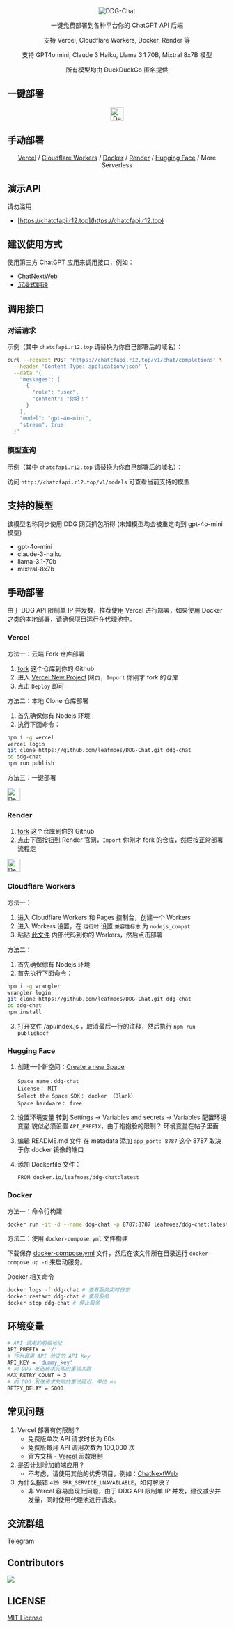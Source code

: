 <div align="center">
<img src="https://socialify.git.ci/leafmoes/DDG-Chat/image?font=Inter&forks=1&issues=1&logo=https://duckduckgo.com/assets/logo_header.v109.svg&name=1&pattern=Plus&pulls=1&stargazers=1&theme=Auto" alt="DDG-Chat"/>

一键免费部署到各种平台你的 ChatGPT API 后端

支持 Vercel, Cloudflare Workers, Docker, Render 等

支持 GPT4o mini, Claude 3 Haiku, Llama 3.1 70B, Mixtral 8x7B 模型

所有模型均由 DuckDuckGo 匿名提供

</div>

## 一键部署

<div align="center">

[<img src="https://vercel.com/button" alt="Deploy on Vercel" height="30">](https://vercel.com/new/clone?repository-url=https://github.com/leafmoes/ddg-chat&project-name=ddg-chat&repository-name=ddg-chat) 

</div>

## 手动部署

<div align="center">

[Vercel](https://github.com/leafmoes/DDG-Chat#vercel) / [Cloudflare Workers](https://github.com/leafmoes/DDG-Chat#cloudflare-workers) / [Docker](https://github.com/leafmoes/DDG-Chat#docker) / [Render](https://github.com/leafmoes/DDG-Chat#render) / [Hugging Face](https://github.com/leafmoes/DDG-Chat#hugging-face) / More Serverless

</div>

## 演示API

请勿滥用

- [https://chatcfapi.r12.top](https://chatcfapi.r12.top)

## 建议使用方式

使用第三方 ChatGPT 应用来调用接口，例如：
- [ChatNextWeb](https://github.com/ChatGPTNextWeb/ChatGPT-Next-Web)
- [沉浸式翻译](https://immersivetranslate.com)

## 调用接口

### 对话请求

示例（其中 `chatcfapi.r12.top` 请替换为你自己部署后的域名）：

```bash
curl --request POST 'https://chatcfapi.r12.top/v1/chat/completions' \
  --header 'Content-Type: application/json' \
  --data '{
    "messages": [
      {
        "role": "user",
        "content": "你好！"
      }
    ],
    "model": "gpt-4o-mini",
    "stream": true
  }'
```

### 模型查询

示例（其中 `chatcfapi.r12.top` 请替换为你自己部署后的域名）：

访问 `http://chatcfapi.r12.top/v1/models` 可查看当前支持的模型

## 支持的模型

该模型名称同步使用 DDG 网页抓包所得 (未知模型均会被重定向到 gpt-4o-mini 模型)

- gpt-4o-mini
- claude-3-haiku
- llama-3.1-70b
- mixtral-8x7b

## 手动部署

由于 DDG API 限制单 IP 并发数，推荐使用 Vercel 进行部署，如果使用 Docker 之类的本地部署，请确保项目运行在代理池中。

### Vercel

方法一：云端 Fork 仓库部署

1. [fork](https://github.com/leafmoes/ddg-chat/fork) 这个仓库到你的 Github
2. 进入 [Vercel New Project](https://vercel.com/new/) 网页，`Import` 你刚才 fork 的仓库
3. 点击 `Deploy` 即可

方法二：本地 Clone 仓库部署
1. 首先确保你有 Nodejs 环境
2. 执行下面命令：

```bash
npm i -g vercel
vercel login
git clone https://github.com/leafmoes/DDG-Chat.git ddg-chat
cd ddg-chat
npm run publish
```

方法三：一键部署

[<img src="https://vercel.com/button" alt="Deploy on Vercel" height="30">](https://vercel.com/new/clone?repository-url=https%3A%2F%2Fgithub.com%2Fleafmoes%2Fddg-chat&project-name=ddg-chat&repository-name=ddg-chat)

### Render
1. [fork](https://github.com/leafmoes/ddg-chat/fork) 这个仓库到你的 Github
2. 点击下面按钮到 Render 官网，`Import` 你刚才 fork 的仓库，然后按正常部署流程走

[<img src="https://render.com/images/deploy-to-render-button.svg" alt="Deploy on Render" height="30">](https://render.com/deploy)

### Cloudflare Workers

方法一：

1. 进入 Cloudflare Workers 和 Pages 控制台，创建一个 Workers
2. 进入 Workers 设置，在 `运行时` 设置 `兼容性标志` 为 `nodejs_compat`
2. 粘贴 [此文件](https://github.com/leafmoes/DDG-Chat/blob/master/dist/index.js) 内部代码到你的 Workers，然后点击部署

方法二：

1. 首先确保你有 Nodejs 环境
2. 首先执行下面命令：

```bash
npm i -g wrangler
wrangler login
git clone https://github.com/leafmoes/DDG-Chat.git ddg-chat
cd ddg-chat
npm install
```

3. 打开文件 /api/index.js ，取消最后一行的注释，然后执行 `npm run publish:cf`

### Hugging Face

1. 创建一个新空间：[Create a new Space ](https://huggingface.co/new-space)
    ```
    Space name：ddg-chat
    License： MIT
    Select the Space SDK： docker （Blank）
    Space hardware： free
    ```

2. 设置环境变量
    转到 Settings -> Variables and secrets -> Variables 配置环境变量
    貌似必须设置 `API_PREFIX`，由于抱抱脸的限制？
    环境变量在帖子里面

3. 编辑 README.md 文件
    在 metadata 添加 `app_port: 8787` 这个 8787 取决于你 docker 镜像的端口

4. 添加 Dockerfile 文件：
    ```
    FROM docker.io/leafmoes/ddg-chat:latest
    ```

### Docker

方法一：命令行构建
```bash
docker run -it -d --name ddg-chat -p 8787:8787 leafmoes/ddg-chat:latest
```

方法二：使用 `docker-compose.yml` 文件构建

下载保存 [docker-compose.yml](https://github.com/leafmoes/DDG-Chat/blob/master/docker-compose.yml) 文件，然后在该文件所在目录运行 `docker-compose up -d` 来启动服务。

Docker 相关命令

```bash
docker logs -f ddg-chat # 查看服务实时日志
docker restart ddg-chat # 重启服务
docker stop ddg-chat # 停止服务
```

## 环境变量

```bash
# API 调用的前缀地址
API_PREFIX = '/'
# 作为调用 API 验证的 API Key
API_KEY = 'dummy_key'
# 向 DDG 发送请求失败的重试次数
MAX_RETRY_COUNT = 3
# 向 DDG 发送请求失败的重试延迟，单位 ms
RETRY_DELAY = 5000
```

## 常见问题

1. Vercel 部署有何限制？
   - 免费版单次 API 请求时长为 60s
   - 免费版每月 API 调用次数为 100,000 次
   - 官方文档 - [Vercel 函数限制](https://vercel.com/docs/functions/limitations#vercel-functions-limitations)
2. 是否计划增加前端应用？
   - 不考虑，请使用其他的优秀项目，例如：[ChatNextWeb](https://github.com/ChatGPTNextWeb/ChatGPT-Next-Web)
3. 为什么报错 `429 ERR_SERVICE_UNAVAILABLE`，如何解决？
   - 非 Vercel 容易出现此问题，由于 DDG API 限制单 IP 并发，建议减少并发量，同时使用代理池进行请求。

## 交流群组

[Telegram](https://t.me/None)

## Contributors

<a href="https://github.com/leafmoes/ddg-chat/graphs/contributors">
  <img src="https://contrib.rocks/image?repo=leafmoes/ddg-chat" />
</a>

## LICENSE

[MIT License](https://github.com/leafmoes/DDG-Chat/blob/master/LICENSE)

